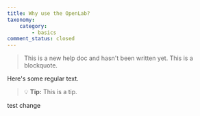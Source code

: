 ```yaml
---
title: Why use the OpenLab?
taxonomy:
    category:
        - basics
comment_status: closed
---
```


> This is a new help doc and hasn't been written yet. This is a blockquote.

Here's some regular text.

> :bulb: **Tip:** This is a tip.

test change
